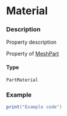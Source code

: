 # Material
### Description
Property description

Property of [MeshPart](/classes/MeshPart/)

#### Type
`PartMaterial`

### Example
```lua
print("Example code")
```
